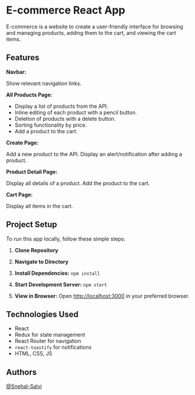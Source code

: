 # E-commerce React App

E-commerce is a website to create a user-friendly interface for browsing and managing products, adding them to the cart, and viewing the cart items.

## Features

**Navbar:**

Show relevant navigation links.

**All Products Page:**

- Display a list of products from the API.
- Inline editing of each product with a pencil button.
- Deletion of products with a delete button.
- Sorting functionality by price.
- Add a product to the cart.

**Create Page:**

Add a new product to the API.
Display an alert/notification after adding a product.

**Product Detail Page:**

Display all details of a product.
Add the product to the cart.

**Cart Page:**

Display all items in the cart.

## Project Setup

To run this app locally, follow these simple steps:

1. **Clone Repository**

2. **Navigate to Directory**

3. **Install Dependencies:** `npm install`

4. **Start Development Server:** `npm start`

5. **View in Browser:** Open [http://localhost:3000](http://localhost:3000) in your preferred browser.

## Technologies Used

- React
- Redux for state management
- React Router for navigation
- `react-toastify` for notifications
- HTML, CSS, JS

## Authors

[@Snehal-Salvi](https://github.com/Snehal-Salvi)
